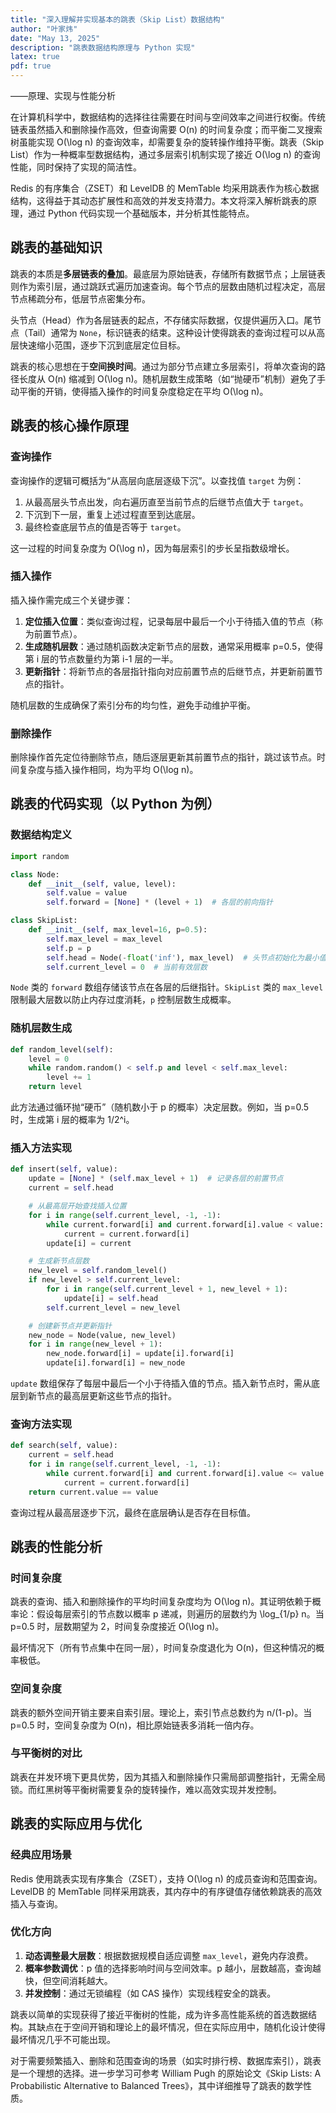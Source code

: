 ```yaml
---
title: "深入理解并实现基本的跳表（Skip List）数据结构"
author: "叶家炜"
date: "May 13, 2025"
description: "跳表数据结构原理与 Python 实现"
latex: true
pdf: true
---
```

——原理、实现与性能分析  


在计算机科学中，数据结构的选择往往需要在时间与空间效率之间进行权衡。传统链表虽然插入和删除操作高效，但查询需要 O(n) 的时间复杂度；而平衡二叉搜索树虽能实现 O(\log n) 的查询效率，却需要复杂的旋转操作维持平衡。跳表（Skip List）作为一种概率型数据结构，通过多层索引机制实现了接近 O(\log n) 的查询性能，同时保持了实现的简洁性。  

Redis 的有序集合（ZSET）和 LevelDB 的 MemTable 均采用跳表作为核心数据结构，这得益于其动态扩展性和高效的并发支持潜力。本文将深入解析跳表的原理，通过 Python 代码实现一个基础版本，并分析其性能特点。  

## 跳表的基础知识  

跳表的本质是**多层链表的叠加**。最底层为原始链表，存储所有数据节点；上层链表则作为索引层，通过跳跃式遍历加速查询。每个节点的层数由随机过程决定，高层节点稀疏分布，低层节点密集分布。  

头节点（Head）作为各层链表的起点，不存储实际数据，仅提供遍历入口。尾节点（Tail）通常为 `None`，标识链表的结束。这种设计使得跳表的查询过程可以从高层快速缩小范围，逐步下沉到底层定位目标。  

跳表的核心思想在于**空间换时间**。通过为部分节点建立多层索引，将单次查询的路径长度从 O(n) 缩减到 O(\log n)。随机层数生成策略（如“抛硬币”机制）避免了手动平衡的开销，使得插入操作的时间复杂度稳定在平均 O(\log n)。  

## 跳表的核心操作原理  

### 查询操作  

查询操作的逻辑可概括为“从高层向底层逐级下沉”。以查找值 `target` 为例：  
1. 从最高层头节点出发，向右遍历直至当前节点的后继节点值大于 `target`。  
2. 下沉到下一层，重复上述过程直至到达底层。  
3. 最终检查底层节点的值是否等于 `target`。  

这一过程的时间复杂度为 O(\log n)，因为每层索引的步长呈指数级增长。  

### 插入操作  

插入操作需完成三个关键步骤：  
1. **定位插入位置**：类似查询过程，记录每层中最后一个小于待插入值的节点（称为前置节点）。  
2. **生成随机层数**：通过随机函数决定新节点的层数，通常采用概率 p=0.5，使得第 i 层的节点数量约为第 i-1 层的一半。  
3. **更新指针**：将新节点的各层指针指向对应前置节点的后继节点，并更新前置节点的指针。  

随机层数的生成确保了索引分布的均匀性，避免手动维护平衡。  

### 删除操作  

删除操作首先定位待删除节点，随后逐层更新其前置节点的指针，跳过该节点。时间复杂度与插入操作相同，均为平均 O(\log n)。  

## 跳表的代码实现（以 Python 为例）  

### 数据结构定义  

```python  
import random  

class Node:  
    def __init__(self, value, level):  
        self.value = value  
        self.forward = [None] * (level + 1)  # 各层的前向指针  

class SkipList:  
    def __init__(self, max_level=16, p=0.5):  
        self.max_level = max_level  
        self.p = p  
        self.head = Node(-float('inf'), max_level)  # 头节点初始化为最小值  
        self.current_level = 0  # 当前有效层数  
```  

`Node` 类的 `forward` 数组存储该节点在各层的后继指针。`SkipList` 类的 `max_level` 限制最大层数以防止内存过度消耗，`p` 控制层数生成概率。  

### 随机层数生成  

```python  
def random_level(self):  
    level = 0  
    while random.random() < self.p and level < self.max_level:  
        level += 1  
    return level  
```  

此方法通过循环抛“硬币”（随机数小于 p 的概率）决定层数。例如，当 p=0.5 时，生成第 i 层的概率为 1/2^i。  

### 插入方法实现  

```python  
def insert(self, value):  
    update = [None] * (self.max_level + 1)  # 记录各层的前置节点  
    current = self.head  

    # 从最高层开始查找插入位置  
    for i in range(self.current_level, -1, -1):  
        while current.forward[i] and current.forward[i].value < value:  
            current = current.forward[i]  
        update[i] = current  

    # 生成新节点层数  
    new_level = self.random_level()  
    if new_level > self.current_level:  
        for i in range(self.current_level + 1, new_level + 1):  
            update[i] = self.head  
        self.current_level = new_level  

    # 创建新节点并更新指针  
    new_node = Node(value, new_level)  
    for i in range(new_level + 1):  
        new_node.forward[i] = update[i].forward[i]  
        update[i].forward[i] = new_node  
```  

`update` 数组保存了每层中最后一个小于待插入值的节点。插入新节点时，需从底层到新节点的最高层更新这些节点的指针。  

### 查询方法实现  

```python  
def search(self, value):  
    current = self.head  
    for i in range(self.current_level, -1, -1):  
        while current.forward[i] and current.forward[i].value <= value:  
            current = current.forward[i]  
    return current.value == value  
```  

查询过程从最高层逐步下沉，最终在底层确认是否存在目标值。  

## 跳表的性能分析  

### 时间复杂度  

跳表的查询、插入和删除操作的平均时间复杂度均为 O(\log n)。其证明依赖于概率论：假设每层索引的节点数以概率 p 递减，则遍历的层数约为 \log_{1/p} n。当 p=0.5 时，层数期望为 2，时间复杂度接近 O(\log n)。  

最坏情况下（所有节点集中在同一层），时间复杂度退化为 O(n)，但这种情况的概率极低。  

### 空间复杂度  

跳表的额外空间开销主要来自索引层。理论上，索引节点总数约为 n/(1-p)。当 p=0.5 时，空间复杂度为 O(n)，相比原始链表多消耗一倍内存。  

### 与平衡树的对比  

跳表在并发环境下更具优势，因为其插入和删除操作只需局部调整指针，无需全局锁。而红黑树等平衡树需要复杂的旋转操作，难以高效实现并发控制。  

## 跳表的实际应用与优化  

### 经典应用场景  

Redis 使用跳表实现有序集合（ZSET），支持 O(\log n) 的成员查询和范围查询。LevelDB 的 MemTable 同样采用跳表，其内存中的有序键值存储依赖跳表的高效插入与查询。  

### 优化方向  

1. **动态调整最大层数**：根据数据规模自适应调整 `max_level`，避免内存浪费。  
2. **概率参数调优**：p 值的选择影响时间与空间效率。p 越小，层数越高，查询越快，但空间消耗越大。  
3. **并发控制**：通过无锁编程（如 CAS 操作）实现线程安全的跳表。  


跳表以简单的实现获得了接近平衡树的性能，成为许多高性能系统的首选数据结构。其缺点在于空间开销和理论上的最坏情况，但在实际应用中，随机化设计使得最坏情况几乎不可能出现。  

对于需要频繁插入、删除和范围查询的场景（如实时排行榜、数据库索引），跳表是一个理想的选择。进一步学习可参考 William Pugh 的原始论文《Skip Lists: A Probabilistic Alternative to Balanced Trees》，其中详细推导了跳表的数学性质。
